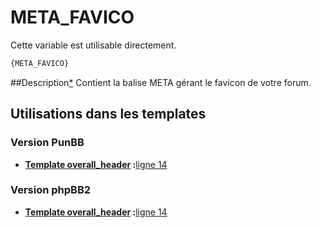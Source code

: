 # META_FAVICO


Cette variable est utilisable directement.

```html
{META_FAVICO}
```

##Description[*](https://fa-tvars.appspot.com/var/META_FAVICO)
Contient la balise META gérant le favicon de votre forum.

## Utilisations dans les templates

### Version PunBB

* __[Template overall_header](../tpl/var/punbb/overall_header.md#readme) :__[ligne 14](../tpl/src/punbb/overall_header.tpl#L14)

### Version phpBB2

* __[Template overall_header](../tpl/var/subsilver/overall_header.md#readme) :__[ligne 14](../tpl/src/subsilver/overall_header.tpl#L14)